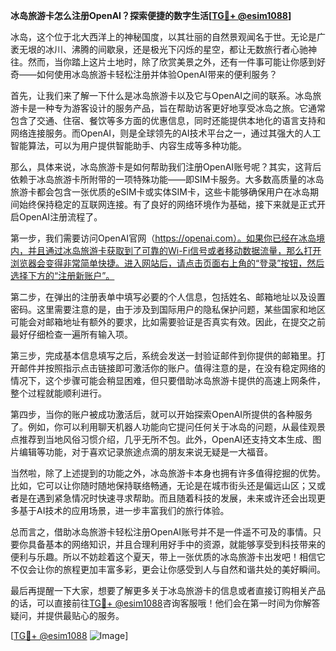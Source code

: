 **冰岛旅游卡怎么注册OpenAI？探索便捷的数字生活[[TG💪+ @esim1088](https://t.me/s/esim1088)]**

冰岛，这个位于北大西洋上的神秘国度，以其壮丽的自然景观闻名于世。无论是广袤无垠的冰川、沸腾的间歇泉，还是极光下闪烁的星空，都让无数旅行者心驰神往。然而，当你踏上这片土地时，除了欣赏美景之外，还有一件事可能让你感到好奇——如何使用冰岛旅游卡轻松注册并体验OpenAI带来的便利服务？

首先，让我们来了解一下什么是冰岛旅游卡以及它与OpenAI之间的联系。冰岛旅游卡是一种专为游客设计的服务产品，旨在帮助访客更好地享受冰岛之旅。它通常包含了交通、住宿、餐饮等多方面的优惠信息，同时还能提供本地化的语言支持和网络连接服务。而OpenAI，则是全球领先的AI技术平台之一，通过其强大的人工智能算法，可以为用户提供智能助手、内容生成等多种功能。

那么，具体来说，冰岛旅游卡是如何帮助我们注册OpenAI账号呢？其实，这背后依赖于冰岛旅游卡所附带的一项特殊功能——即SIM卡服务。大多数高质量的冰岛旅游卡都会包含一张优质的eSIM卡或实体SIM卡，这些卡能够确保用户在冰岛期间始终保持稳定的互联网连接。有了良好的网络环境作为基础，接下来就是正式开启OpenAI注册流程了。

第一步，我们需要访问OpenAI官网（https://openai.com）。如果你已经在冰岛境内，并且通过冰岛旅游卡获取到了可靠的Wi-Fi信号或者移动数据流量，那么打开浏览器会变得非常简单快捷。进入网站后，请点击页面右上角的“登录”按钮，然后选择下方的“注册新账户”。

第二步，在弹出的注册表单中填写必要的个人信息，包括姓名、邮箱地址以及设置密码。这里需要注意的是，由于涉及到国际用户的隐私保护问题，某些国家和地区可能会对邮箱地址有额外的要求，比如需要验证是否真实有效。因此，在提交之前最好仔细检查一遍所有输入项。

第三步，完成基本信息填写之后，系统会发送一封验证邮件到你提供的邮箱里。打开邮件并按照指示点击链接即可激活你的账户。值得注意的是，在没有稳定网络的情况下，这个步骤可能会稍显困难，但只要借助冰岛旅游卡提供的高速上网条件，整个过程就能顺利进行。

第四步，当你的账户被成功激活后，就可以开始探索OpenAI所提供的各种服务了。例如，你可以利用聊天机器人功能向它提问任何关于冰岛的问题，从最佳观景点推荐到当地风俗习惯介绍，几乎无所不包。此外，OpenAI还支持文本生成、图片编辑等功能，对于喜欢记录旅途点滴的朋友来说无疑是一大福音。

当然啦，除了上述提到的功能之外，冰岛旅游卡本身也拥有许多值得挖掘的优势。比如，它可以让你随时随地保持联络畅通，无论是在城市街头还是偏远山区；又或者是在遇到紧急情况时快速寻求帮助。而且随着科技的发展，未来或许还会出现更多基于AI技术的应用场景，进一步丰富我们的旅行体验。

总而言之，借助冰岛旅游卡轻松注册OpenAI账号并不是一件遥不可及的事情。只要你具备基本的网络知识，并且合理利用好手中的资源，就能够享受到科技带来的便利与乐趣。所以不妨趁着这个夏天，带上一张优质的冰岛旅游卡出发吧！相信它不仅会让你的旅程更加丰富多彩，更会让你感受到人与自然和谐共处的美好瞬间。

最后再提醒一下大家，想要了解更多关于冰岛旅游卡的信息或者直接订购相关产品的话，可以直接前往[TG💪+ @esim1088](https://t.me/s/esim1088)咨询客服哦！他们会在第一时间为你解答疑问，并提供最贴心的服务。

[[TG💪+ @esim1088](https://t.me/s/esim1088) ![Image](https://i.postimg.cc/4NQfJmqS/Snipaste-2025-05-13-00-14-12.png)]